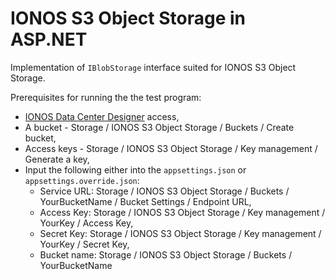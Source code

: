# IONOS S3 Object Storage in ASP.NET

Implementation of `IBlobStorage` interface suited for IONOS S3 Object Storage.

Prerequisites for running the the test program:
- [IONOS Data Center Designer](https://dcd.ionos.com) access,
- A bucket - Storage / IONOS S3 Object Storage / Buckets / Create bucket,
- Access keys - Storage / IONOS S3 Object Storage / Key management / Generate a key,
- Input the following either into the `appsettings.json` or `appsettings.override.json`:
    - Service URL: Storage / IONOS S3 Object Storage / Buckets / YourBucketName / Bucket Settings / Endpoint URL,
    - Access Key: Storage / IONOS S3 Object Storage / Key management / YourKey / Access Key,
    - Secret Key: Storage / IONOS S3 Object Storage / Key management / YourKey / Secret Key,
    - Bucket name: Storage / IONOS S3 Object Storage / Buckets / YourBucketName